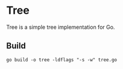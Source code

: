 # Tree
Tree is a simple tree implementation for Go.

## Build
```
go build -o tree -ldflags "-s -w" tree.go
```
